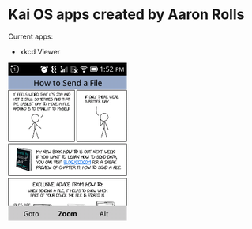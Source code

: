 # Kai OS apps created by Aaron Rolls

Current apps:

 - xkcd Viewer

![xkcd Viewer](/images/xkcdviewer.png)
